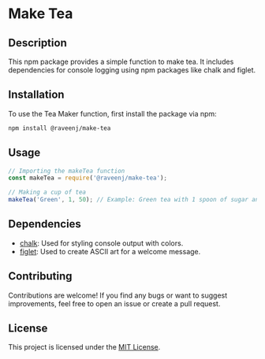 # Make Tea

## Description
This npm package provides a simple function to make tea. It includes dependencies for console logging using npm packages like chalk and figlet.

## Installation
To use the Tea Maker function, first install the package via npm:

```bash
npm install @raveenj/make-tea
```

## Usage
```javascript
// Importing the makeTea function
const makeTea = require('@raveenj/make-tea');

// Making a cup of tea
makeTea('Green', 1, 50); // Example: Green tea with 1 spoon of sugar and 50 ml of milk
```

## Dependencies
- [chalk](https://www.npmjs.com/package/chalk): Used for styling console output with colors.
- [figlet](https://www.npmjs.com/package/figlet): Used to create ASCII art for a welcome message.

## Contributing
Contributions are welcome! If you find any bugs or want to suggest improvements, feel free to open an issue or create a pull request.

## License
This project is licensed under the [MIT License](LICENSE).
